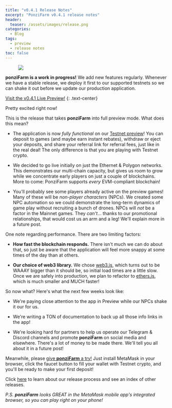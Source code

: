 ```yaml
---
title: "v0.4.1 Release Notes"
excerpt: "PonziFarm v0.4.1 release notes"
header:
  teaser: /assets/images/release.png
categories:
  - Blog
tags:
  - preview
  - release notes
toc: false
---
```


<figure class="align-left" style="margin-top: 10px; margin-bottom: 10px; width: 150px;">
    <img src="{{ site.url }}{{ site.baseurl }}/assets/images/release.png">
</figure>

**ponziFarm is a work in progress!** We add new features regularly. Whenever we have a stable release, we deploy it first to our supported testnets so we can shake it out before we update our production application.

<a class="btn btn--primary btn--large" href="https://app-git-preview-0-4-1-ponzifarm.vercel.app/" target="blank">Visit the v0.4.1 Live Preview!</a>
{:  .text-center}

Pretty excited right now!

This is the release that takes **ponziFarm** into full preview mode. What does this mean?

* The application is now _fully functional_ on our [Testnet preview](https://preview.ponzifarm.com)! You can deposit to games (and maybe earn instant rebates), withdraw or eject your deposits, and share your referral link for referral fees, just like in the real deal! The only difference is that you are playing with Testnet crypto. 

* We decided to go live initially on just the Ethernet & Polygon networks. This demonstrates our multi-chain capacity, but gives us room to grow while we concentrate early players on just a couple of blockchains. More to come: PonziFarm supports _every_ EVM-compliant blockchain!

* You'll probably see some players already active on the preview games! Many of these will be _non-player characters_ (NPCs). We created some NPC automation so we could demonstrate the long-term dynamics of game play without recruiting a bunch of drones. NPCs will _not_ be a factor in the Mainnet games. They _can't_... thanks to our promotional relationships, that would cost us an arm and a leg! We'll explain more in a future post.

One note regarding performance. There are two limiting factors:

* **How fast the blockchain responds.** There isn't much we can do about that, so just be aware that the application will feel more snappy at some times of the day than at others.

* **Our choice of web3 library.** We chose [web3.js](https://github.com/ChainSafe/web3.js), which turns out to be WAAAY bigger than it should be, so initial load times are a little slow. Once we are safely into production, we plan to refactor to [ethers.js](https://ethers.org/), which is much smaller and MUCH faster!

So now what? Here's what the next few weeks look like:

* We're paying close attention to the app in Preview while our NPCs shake it our for us.

* We're writing a TON of documentation to back up all those info links in the app!

* We're looking hard for partners to help us operate our Telegram & Discord channels and promote **ponziFarm** on social media and elsewhere. There's a lot of money to be made there. We'll tell you all about it in a future post!

Meanwhile, please [give **ponziFarm** a try!](https://preview.ponzifarm.com) Just install MetaMask in your browser, click the faucet button to fill your wallet with Testnet crypto, and you'll be ready to make your first deposit!

Click [here](/blog/releases) to learn about our release process and see an index of other releases.

_P.S. **ponziFarm** looks GREAT in the MetaMask mobile app's integrated browser, so you can play right on your phone!_